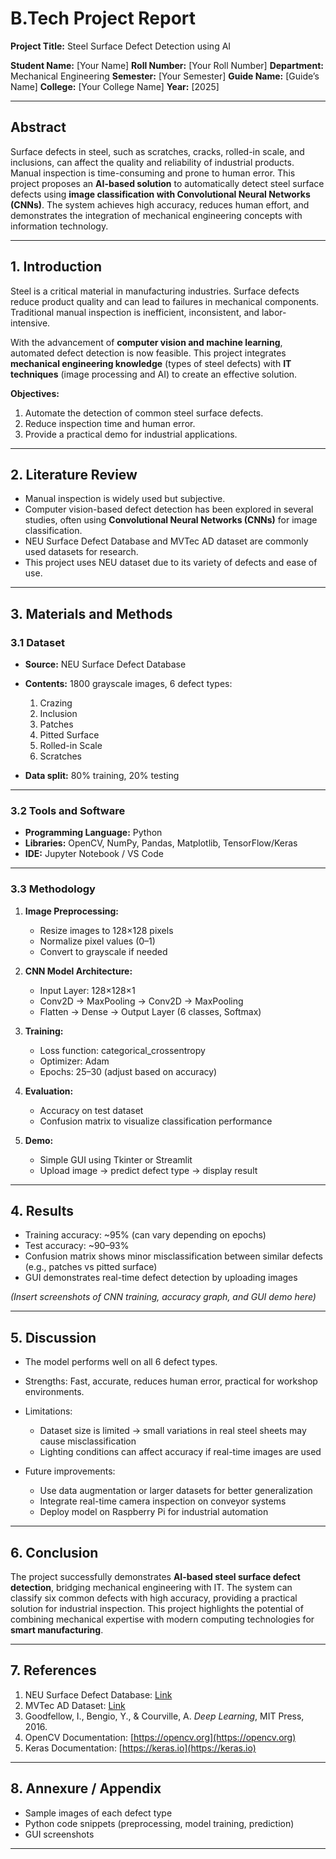 # **B.Tech Project Report**

**Project Title:** Steel Surface Defect Detection using AI

**Student Name:** \[Your Name]
**Roll Number:** \[Your Roll Number]
**Department:** Mechanical Engineering
**Semester:** \[Your Semester]
**Guide Name:** \[Guide’s Name]
**College:** \[Your College Name]
**Year:** \[2025]

---

## **Abstract**

Surface defects in steel, such as scratches, cracks, rolled-in scale, and inclusions, can affect the quality and reliability of industrial products. Manual inspection is time-consuming and prone to human error. This project proposes an **AI-based solution** to automatically detect steel surface defects using **image classification with Convolutional Neural Networks (CNNs)**. The system achieves high accuracy, reduces human effort, and demonstrates the integration of mechanical engineering concepts with information technology.

---

## **1. Introduction**

Steel is a critical material in manufacturing industries. Surface defects reduce product quality and can lead to failures in mechanical components. Traditional manual inspection is inefficient, inconsistent, and labor-intensive.

With the advancement of **computer vision and machine learning**, automated defect detection is now feasible. This project integrates **mechanical engineering knowledge** (types of steel defects) with **IT techniques** (image processing and AI) to create an effective solution.

**Objectives:**

1. Automate the detection of common steel surface defects.
2. Reduce inspection time and human error.
3. Provide a practical demo for industrial applications.

---

## **2. Literature Review**

- Manual inspection is widely used but subjective.
- Computer vision-based defect detection has been explored in several studies, often using **Convolutional Neural Networks (CNNs)** for image classification.
- NEU Surface Defect Database and MVTec AD dataset are commonly used datasets for research.
- This project uses NEU dataset due to its variety of defects and ease of use.

---

## **3. Materials and Methods**

### 3.1 Dataset

- **Source:** NEU Surface Defect Database
- **Contents:** 1800 grayscale images, 6 defect types:

  1. Crazing
  2. Inclusion
  3. Patches
  4. Pitted Surface
  5. Rolled-in Scale
  6. Scratches

- **Data split:** 80% training, 20% testing

---

### 3.2 Tools and Software

- **Programming Language:** Python
- **Libraries:** OpenCV, NumPy, Pandas, Matplotlib, TensorFlow/Keras
- **IDE:** Jupyter Notebook / VS Code

---

### 3.3 Methodology

1. **Image Preprocessing:**

   - Resize images to 128×128 pixels
   - Normalize pixel values (0–1)
   - Convert to grayscale if needed

2. **CNN Model Architecture:**

   - Input Layer: 128×128×1
   - Conv2D → MaxPooling → Conv2D → MaxPooling
   - Flatten → Dense → Output Layer (6 classes, Softmax)

3. **Training:**

   - Loss function: categorical_crossentropy
   - Optimizer: Adam
   - Epochs: 25–30 (adjust based on accuracy)

4. **Evaluation:**

   - Accuracy on test dataset
   - Confusion matrix to visualize classification performance

5. **Demo:**

   - Simple GUI using Tkinter or Streamlit
   - Upload image → predict defect type → display result

---

## **4. Results**

- Training accuracy: \~95% (can vary depending on epochs)
- Test accuracy: \~90–93%
- Confusion matrix shows minor misclassification between similar defects (e.g., patches vs pitted surface)
- GUI demonstrates real-time defect detection by uploading images

_(Insert screenshots of CNN training, accuracy graph, and GUI demo here)_

---

## **5. Discussion**

- The model performs well on all 6 defect types.
- Strengths: Fast, accurate, reduces human error, practical for workshop environments.
- Limitations:

  - Dataset size is limited → small variations in real steel sheets may cause misclassification
  - Lighting conditions can affect accuracy if real-time images are used

- Future improvements:

  - Use data augmentation or larger datasets for better generalization
  - Integrate real-time camera inspection on conveyor systems
  - Deploy model on Raspberry Pi for industrial automation

---

## **6. Conclusion**

The project successfully demonstrates **AI-based steel surface defect detection**, bridging mechanical engineering with IT. The system can classify six common defects with high accuracy, providing a practical solution for industrial inspection. This project highlights the potential of combining mechanical expertise with modern computing technologies for **smart manufacturing**.

---

## **7. References**

1. NEU Surface Defect Database: [Link](https://www.cse.neu.edu.cn/~cheng/NEU_surface_defect_database.html)
2. MVTec AD Dataset: [Link](https://www.mvtec.com/company/research/datasets/mvtec-ad)
3. Goodfellow, I., Bengio, Y., & Courville, A. _Deep Learning_, MIT Press, 2016.
4. OpenCV Documentation: [https://opencv.org](https://opencv.org)
5. Keras Documentation: [https://keras.io](https://keras.io)

---

## **8. Annexure / Appendix**

- Sample images of each defect type
- Python code snippets (preprocessing, model training, prediction)
- GUI screenshots

---
